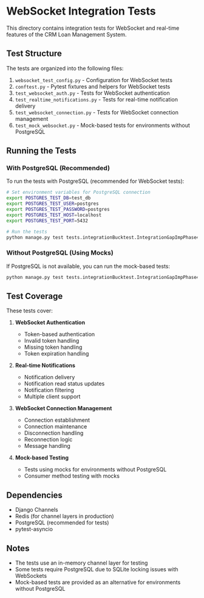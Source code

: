 # WebSocket Integration Tests

This directory contains integration tests for WebSocket and real-time features of the CRM Loan Management System.

## Test Structure

The tests are organized into the following files:

1. `websocket_test_config.py` - Configuration for WebSocket tests
2. `conftest.py` - Pytest fixtures and helpers for WebSocket tests
3. `test_websocket_auth.py` - Tests for WebSocket authentication
4. `test_realtime_notifications.py` - Tests for real-time notification delivery
5. `test_websocket_connection.py` - Tests for WebSocket connection management
6. `test_mock_websocket.py` - Mock-based tests for environments without PostgreSQL

## Running the Tests

### With PostgreSQL (Recommended)

To run the tests with PostgreSQL (recommended for WebSocket tests):

```bash
# Set environment variables for PostgreSQL connection
export POSTGRES_TEST_DB=test_db
export POSTGRES_TEST_USER=postgres
export POSTGRES_TEST_PASSWORD=postgres
export POSTGRES_TEST_HOST=localhost
export POSTGRES_TEST_PORT=5432

# Run the tests
python manage.py test tests.integrationBucktest.IntegrationGapImpPhase4
```

### Without PostgreSQL (Using Mocks)

If PostgreSQL is not available, you can run the mock-based tests:

```bash
python manage.py test tests.integrationBucktest.IntegrationGapImpPhase4.test_mock_websocket
```

## Test Coverage

These tests cover:

1. **WebSocket Authentication**
   - Token-based authentication
   - Invalid token handling
   - Missing token handling
   - Token expiration handling

2. **Real-time Notifications**
   - Notification delivery
   - Notification read status updates
   - Notification filtering
   - Multiple client support

3. **WebSocket Connection Management**
   - Connection establishment
   - Connection maintenance
   - Disconnection handling
   - Reconnection logic
   - Message handling

4. **Mock-based Testing**
   - Tests using mocks for environments without PostgreSQL
   - Consumer method testing with mocks

## Dependencies

- Django Channels
- Redis (for channel layers in production)
- PostgreSQL (recommended for tests)
- pytest-asyncio

## Notes

- The tests use an in-memory channel layer for testing
- Some tests require PostgreSQL due to SQLite locking issues with WebSockets
- Mock-based tests are provided as an alternative for environments without PostgreSQL
